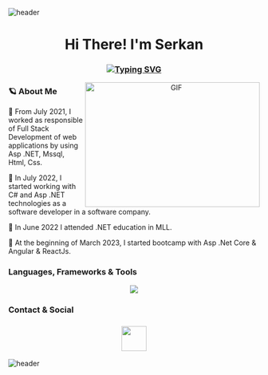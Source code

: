 ![header](https://capsule-render.vercel.app/api?type=wave&color=gradient&height=150&section=header)
 <h1 align="center">Hi There! I'm Serkan</h1>
<h3 align="center">
 
[![Typing SVG](https://readme-typing-svg.demolab.com?font=Edu+NSW+ACT+Foundation&weight=500&size=30&pause=1000&color=F70404&width=435&lines=FullStack+Software+Developer)](https://git.io/typing-svg)

</h3>


<a target="_blank" align="center">
  <img align="right" top="500" height="250" width="350" alt="GIF" src="https://media3.giphy.com/media/v1.Y2lkPTc5MGI3NjExZTBhMTEzNGI0NzNmYTFiNTQ0ZmRhM2M4ZTU2MGI1YzhmNDE1OGUzNyZjdD1n/2IudUHdI075HL02Pkk/giphy.gif">
</a>

### 🪐 About Me 

🧬  From July 2021, I worked as responsible of Full Stack Development of web applications by using Asp .NET, Mssql, Html, Css.

🧬 In July 2022, I started working with C# and Asp .NET technologies as a software developer in a software company.

🧬 In June 2022 I attended .NET education in MLL.

🧬 At the beginning of March 2023, I started bootcamp with Asp .Net Core & Angular & ReactJs. 



### Languages, Frameworks & Tools

<p align="center">
<a href="https://skillicons.dev">
    <img src="https://skillicons.dev/icons?&theme=light&i=visualstudio,dotnet,cs,angular,nodejs,js,react,html,css,git,github,mysql,mongodb"/>
    
  </a>
</p>
 
### Contact & Social
<h3 align="center">
 <a href="https://www.linkedin.com/in/mserkankaya/">
   <img height=50 src="https://cdn.jsdelivr.net/gh/devicons/devicon/icons/linkedin/linkedin-original.svg"/>
 </a>
</h3>

![header](https://capsule-render.vercel.app/api?type=wave&color=gradient&height=150&section=footer)
 
